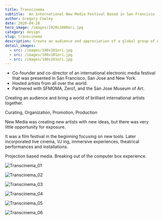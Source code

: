 ```yaml
---
title: Transcinema
subtitle:  An International New Media Festival Based in San Francisco
author: Gregory Cowley
date: 2020-04-28
hero_image: /images/1920x1080ori.jpg
category: design
slug: transcinema
description: Create an audience and appreciation of a global group of new media artists. Appreciation of the arts is an acquired taste. The public needs to be educated on the importance of these experiences and the enjoyment these experiences can bring. Once a looks certain level of mainstream awareness is achieved dinner is opportunity for artists to support themselves.
detail_images: 
  - src: /images/180x101ori.jpg
  - src: /images/180x101ori.jpg
  - src: /images/180x101ori.jpg
---
```


- Co-founder and co-director of an international electronic media festival that was presented in San Francisco, San Jose and New York.
- Hosted artists from all over the world.
- Partnered with SFMOMA, Zero1, and the San Jose Museum of Art.

Creating an audience and bring a world of brilliant international artists together.

Curating, Organization, Promotion, Production

New Media was creating new artists with new ideas, but there was very little opportunity for exposure.

It was a film festival in the beginning focusing on new tools. Later incorporated live cinema, VJ ing, immersive experiences, theatrical performances and installations.

Projection based media. Breaking out of the computer box experience.


![Transcinema_01](/images/experience/Transcinema_01.jpg)

![Transcinema_02](/images/experience/Transcinema_02.jpg)

![Transcinema_03](/images/experience/Transcinema_03.jpg)

![Transcinema_04](/images/experience/Transcinema_04.jpg)

![Transcinema_05](/images/experience/Transcinema_05.jpg)

![Transcinema_06](/images/experience/Transcinema_06.jpg)



